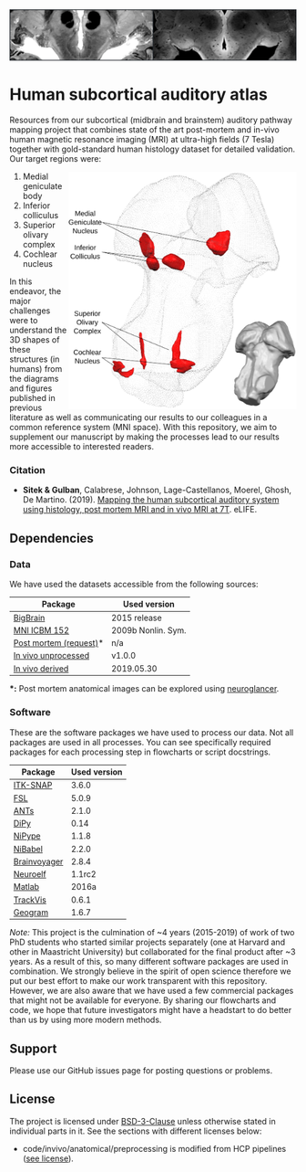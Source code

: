 <img src=readme_visuals/visual_01.svg>

# Human subcortical auditory atlas
Resources from our subcortical (midbrain and brainstem) auditory pathway mapping project that combines state of the art post-mortem and in-vivo human magnetic resonance imaging (MRI) at ultra-high fields (7 Tesla) together with gold-standard human histology dataset for detailed validation. Our target regions were:

<img src="readme_visuals/visual_02.svg" width=400 align="right" />

1. Medial geniculate body
2. Inferior colliculus
3. Superior olivary complex
4. Cochlear nucleus

In this endeavor, the major challenges were to understand the 3D shapes of these structures (in humans) from the diagrams and figures published in previous literature as well as communicating our results to our colleagues in a common reference system (MNI space). With this repository, we aim to supplement our manuscript by making the processes lead to our results more accessible to interested readers.

### Citation
- __Sitek & Gulban__, Calabrese, Johnson, Lage-Castellanos, Moerel, Ghosh, De Martino. (2019). [Mapping the human subcortical auditory system using histology, post mortem MRI and in vivo MRI at 7T](https://elifesciences.org/articles/48932). eLIFE.

## Dependencies

### Data
We have used the datasets accessible from the following sources:

| Package                                                  | Used version |
|----------------------------------------------------------|--------------|
| [BigBrain](https://bigbrain.loris.ca/main.php)           | 2015 release |
| [MNI ICBM 152](http://www.bic.mni.mcgill.ca/ServicesAtlases/ICBM152NLin2009)| 2009b Nonlin. Sym.|
| [Post mortem (request)](http://www.civm.duhs.duke.edu/SharedData/DataSupplements.htm)*| n/a        |
| [In vivo unprocessed](https://openneuro.org/datasets/ds001942)| v1.0.0     |
| [In vivo derived](https://osf.io/hxekn/)                 | 2019.05.30 |

__*:__ Post mortem anatomical images can be explored using [neuroglancer](http://oms.mit.edu:8080/#!%7B%22layers%22:%7B%22precomputed%22:%7B%22source%22:%22precomputed://http://oms.mit.edu:8080/precomputed%22%2C%22type%22:%22image%22%7D%7D%2C%22navigation%22:%7B%22pose%22:%7B%22position%22:%7B%22voxelSize%22:%5B50000%2C50000%2C50000%5D%2C%22voxelCoordinates%22:%5B789.3259887695312%2C577.9903564453125%2C586.8760986328125%5D%7D%7D%2C%22zoomFactor%22:25513.613430689424%7D%2C%22showSlices%22:false%2C%22layout%22:%224panel%22%7D).

### Software
These are the software packages we have used to process our data. Not all packages are used in all processes. You can see specifically required packages for each processing step in flowcharts or script docstrings.

| Package                                                  | Used version |
|----------------------------------------------------------|--------------|
| [ITK-SNAP](http://www.itksnap.org/)                      | 3.6.0        |
| [FSL](https://fsl.fmrib.ox.ac.uk/fsl)                    | 5.0.9        |
| [ANTs](http://stnava.github.io/ANTs/)                    | 2.1.0        |
| [DiPy](http://nipy.org/dipy/)                            | 0.14         |
| [NiPype](https://nipype.readthedocs.io)                  | 1.1.8        |
| [NiBabel](http://nipy.org/nibabel/)                      | 2.2.0        |
| [Brainvoyager](https://www.brainvoyager.com/)            | 2.8.4        |
| [Neuroelf](http://neuroelf.net/)                         | 1.1rc2       |
| [Matlab](https://www.mathworks.com/products/matlab.html) | 2016a        |
| [TrackVis](http://www.trackvis.org/)                     | 0.6.1        |
| [Geogram](http://alice.loria.fr/software/geogram)        | 1.6.7        |

_Note:_ This project is the culmination of ~4 years (2015-2019) of work of two PhD students who started similar projects separately (one at Harvard and other in Maastricht University) but collaborated for the final product after ~3 years. As a result of this, so many different software packages are used in combination. We strongly believe in the spirit of open science therefore we put our best effort to make our work transparent with this repository. However, we are also aware that we have used a few commercial packages that might not be available for everyone. By sharing our flowcharts and code, we hope that future investigators might have a headstart to do better than us by using more modern methods.

## Support

Please use our GitHub issues page for posting questions or problems.

## License
The project is licensed under [BSD-3-Clause](https://opensource.org/licenses/BSD-3-Clause) unless otherwise stated in individual parts in it. See the sections with different licenses below:
- code/invivo/anatomical/preprocessing is modified from HCP pipelines ([see license](./code/invivo/diffusion/01_preprocess/LICENSE.md)).
